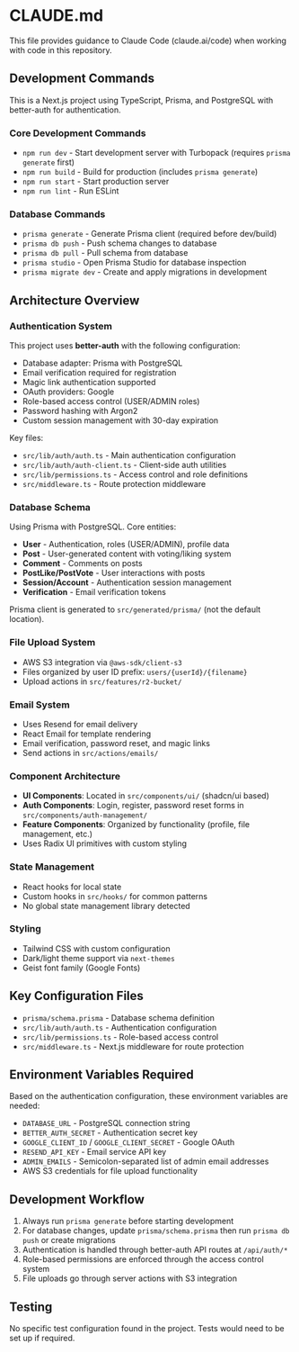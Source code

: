 # CLAUDE.md

This file provides guidance to Claude Code (claude.ai/code) when working with code in this repository.

## Development Commands

This is a Next.js project using TypeScript, Prisma, and PostgreSQL with better-auth for authentication.

### Core Development Commands

- `npm run dev` - Start development server with Turbopack (requires `prisma generate` first)
- `npm run build` - Build for production (includes `prisma generate`)
- `npm run start` - Start production server
- `npm run lint` - Run ESLint

### Database Commands

- `prisma generate` - Generate Prisma client (required before dev/build)
- `prisma db push` - Push schema changes to database
- `prisma db pull` - Pull schema from database
- `prisma studio` - Open Prisma Studio for database inspection
- `prisma migrate dev` - Create and apply migrations in development

## Architecture Overview

### Authentication System

This project uses **better-auth** with the following configuration:

- Database adapter: Prisma with PostgreSQL
- Email verification required for registration
- Magic link authentication supported
- OAuth providers: Google
- Role-based access control (USER/ADMIN roles)
- Password hashing with Argon2
- Custom session management with 30-day expiration

Key files:

- `src/lib/auth/auth.ts` - Main authentication configuration
- `src/lib/auth/auth-client.ts` - Client-side auth utilities
- `src/lib/permissions.ts` - Access control and role definitions
- `src/middleware.ts` - Route protection middleware

### Database Schema

Using Prisma with PostgreSQL. Core entities:

- **User** - Authentication, roles (USER/ADMIN), profile data
- **Post** - User-generated content with voting/liking system
- **Comment** - Comments on posts
- **PostLike/PostVote** - User interactions with posts
- **Session/Account** - Authentication session management
- **Verification** - Email verification tokens

Prisma client is generated to `src/generated/prisma/` (not the default location).

### File Upload System

- AWS S3 integration via `@aws-sdk/client-s3`
- Files organized by user ID prefix: `users/{userId}/{filename}`
- Upload actions in `src/features/r2-bucket/`

### Email System

- Uses Resend for email delivery
- React Email for template rendering
- Email verification, password reset, and magic links
- Send actions in `src/actions/emails/`

### Component Architecture

- **UI Components**: Located in `src/components/ui/` (shadcn/ui based)
- **Auth Components**: Login, register, password reset forms in `src/components/auth-management/`
- **Feature Components**: Organized by functionality (profile, file management, etc.)
- Uses Radix UI primitives with custom styling

### State Management

- React hooks for local state
- Custom hooks in `src/hooks/` for common patterns
- No global state management library detected

### Styling

- Tailwind CSS with custom configuration
- Dark/light theme support via `next-themes`
- Geist font family (Google Fonts)

## Key Configuration Files

- `prisma/schema.prisma` - Database schema definition
- `src/lib/auth/auth.ts` - Authentication configuration
- `src/lib/permissions.ts` - Role-based access control
- `src/middleware.ts` - Next.js middleware for route protection

## Environment Variables Required

Based on the authentication configuration, these environment variables are needed:

- `DATABASE_URL` - PostgreSQL connection string
- `BETTER_AUTH_SECRET` - Authentication secret key
- `GOOGLE_CLIENT_ID` / `GOOGLE_CLIENT_SECRET` - Google OAuth
- `RESEND_API_KEY` - Email service API key
- `ADMIN_EMAILS` - Semicolon-separated list of admin email addresses
- AWS S3 credentials for file upload functionality

## Development Workflow

1. Always run `prisma generate` before starting development
2. For database changes, update `prisma/schema.prisma` then run `prisma db push` or create migrations
3. Authentication is handled through better-auth API routes at `/api/auth/*`
4. Role-based permissions are enforced through the access control system
5. File uploads go through server actions with S3 integration

## Testing

No specific test configuration found in the project. Tests would need to be set up if required.
